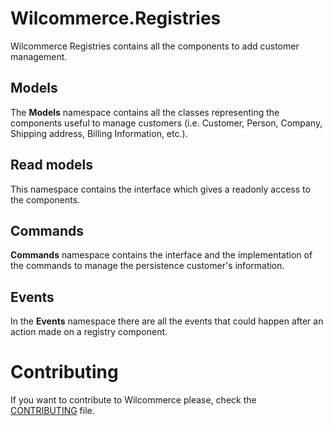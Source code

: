 # Wilcommerce.Registries
Wilcommerce Registries contains all the components to add customer management.

## Models
The **Models** namespace contains all the classes representing the components useful to manage customers (i.e. Customer, Person, Company, Shipping address, Billing Information, etc.).

## Read models
This namespace contains the interface which gives a readonly access to the components.

## Commands
**Commands** namespace contains the interface and the implementation of the commands to manage the persistence customer's information.

## Events
In the **Events** namespace there are all the events that could happen after an action made on a registry component.

# Contributing
If you want to contribute to Wilcommerce please, check the [CONTRIBUTING](CONTRIBUTING.md) file.
